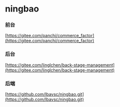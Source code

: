 # ningbao

### 前台

[https://gitee.com/panchi/commerce_factor](https://gitee.com/panchi/commerce_factor)

### 后台

[https://gitee.com/linglchen/back-stage-management](https://gitee.com/linglchen/back-stage-management)

### 后端

[https://github.com/lbavsc/ningbao.git](https://github.com/lbavsc/ningbao.git)
